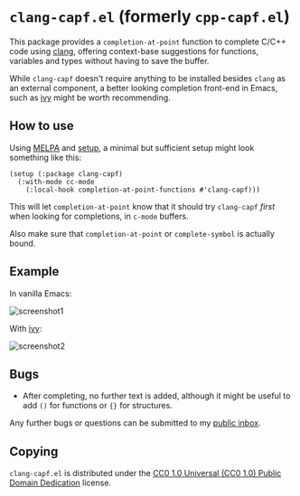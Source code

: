 `clang-capf.el` (formerly `cpp-capf.el`)
========================================

This package provides a `completion-at-point` function to complete C/C++
code using [clang], offering context-base suggestions for functions,
variables and types without having to save the buffer.

While `clang-capf` doesn't require anything to be installed besides
`clang` as an external component, a better looking completion
front-end in Emacs, such as [ivy] might be worth recommending.

How to use
----------

Using [MELPA] and [setup], a minimal but sufficient setup might
look something like this:

~~~elisp
(setup (:package clang-capf)
  (:with-mode cc-mode
    (:local-hook completion-at-point-functions #'clang-capf)))
~~~

This will let `completion-at-point` know that it should try
`clang-capf` _first_ when looking for completions, in `c-mode`
buffers.

Also make sure that `completion-at-point` or `complete-symbol` is
actually bound.

Example
-------

In vanilla Emacs:

![screenshot1]

With [ivy]:

![screenshot2]

Bugs
----

- After completing, no further text is added, although it might be
  useful to add `()` for functions or `{}` for structures.

Any further bugs or questions can be submitted to my [public
inbox][mail].

Copying
-------

`clang-capf.el` is distributed under the [CC0 1.0 Universal (CC0 1.0)
Public Domain Dedication][cc0] license.

[clang]: https://clang.llvm.org/
[ivy]: https://github.com/abo-abo/swiper#ivy
[MELPA]: https://melpa.org/#/clang-capf
[setup]: http://elpa.gnu.org/packages/setup.html
[screenshot1]: https://files.catbox.moe/z51xx7.png
[screenshot2]: https://files.catbox.moe/nuunet.png
[mail]: https://lists.sr.ht/~zge/public-inbox
[cc0]: https://creativecommons.org/publicdomain/zero/1.0/deed
